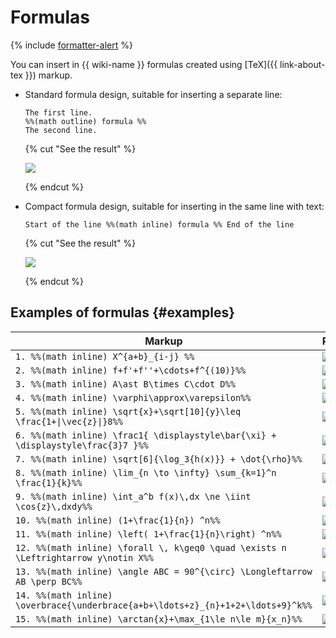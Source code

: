 # Formulas

{% include [formatter-alert](../../_includes/wiki/formatter-alert.md) %}

You can insert in {{ wiki-name }} formulas created using [TeX]({{ link-about-tex }}) markup.

- Standard formula design, suitable for inserting a separate line:
   ```
   The first line.
   %%(math outline) formula %%
   The second line.
   ```

   {% cut "See the result" %}

   ![](../../_assets/wiki/outline-formula-examp.png)

   {% endcut %}

- Compact formula design, suitable for inserting in the same line with text:
   ```
   Start of the line %%(math inline) formula %% End of the line
   ```

   {% cut "See the result" %}

   ![](../../_assets/wiki/inline-formula-examp.png)

   {% endcut %}


## Examples of formulas {#examples}

| Markup | Result |
----- | -----
| `1. %%(math inline) X^{a+b}_{i-j} %%` | ![](../../_assets/wiki/TeX/1.png) |
| `2. %%(math inline) f+f'+f''+\cdots+f^{(10)}%%` | ![](../../_assets/wiki/TeX/2.png) |
| `3. %%(math inline) A\ast B\times C\cdot D%%` | ![](../../_assets/wiki/TeX/3.png) |
| `4. %%(math inline) \varphi\approx\varepsilon%%` | ![](../../_assets/wiki/TeX/4.png) |
| `5. %%(math inline) \sqrt{x}+\sqrt[10]{y}\leq \frac{1+\|\vec{z}\|}8%%` | ![](../../_assets/wiki/TeX/5.png) |
| `6. %%(math inline) \frac1{ \displaystyle\bar{\xi} + \displaystyle\frac{3}7 }%%` | ![](../../_assets/wiki/TeX/6.png) |
| `7. %%(math inline) \sqrt[6]{\log_3{h(x)}} + \dot{\rho}%%` | ![](../../_assets/wiki/TeX/7.png) |
| `8. %%(math inline) \lim_{n \to \infty} \sum_{k=1}^n \frac{1}{k}%%` | ![](../../_assets/wiki/TeX/8.png) |
| `9. %%(math inline) \int_a^b f(x)\,dx \ne \iint \cos{z}\,dxdy%%` | ![](../../_assets/wiki/TeX/9.png) |
| `10. %%(math inline) (1+\frac{1}{n}) ^n%%` | ![](../../_assets/wiki/TeX/10.png) |
| `11. %%(math inline) \left( 1+\frac{1}{n}\right) ^n%%` | ![](../../_assets/wiki/TeX/11.png) |
| `12. %%(math inline) \forall \, k\geq0 \quad \exists n \Leftrightarrow y\notin X%%` | ![](../../_assets/wiki/TeX/12.png) |
| `13. %%(math inline) \angle ABC = 90^{\circ} \Longleftarrow AB \perp BC%%` | ![](../../_assets/wiki/TeX/13.png) |
| `14. %%(math inline) \overbrace{\underbrace{a+b+\ldots+z}_{n}+1+2+\ldots+9}^k%%` | ![](../../_assets/wiki/TeX/14.png) |
| `15. %%(math inline) \arctan{x}+\max_{1\le n\le m}{x_n}%%` | ![](../../_assets/wiki/TeX/15.png) |